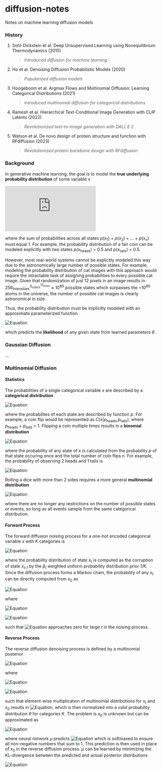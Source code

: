 # diffusion-notes
Notes on machine learning diffusion models

### History
1) Sohl-Dickstein et al. Deep Unsupervised Learning using Nonequilibrium Thermodynamics (2015)
    > *Introduced diffusion for machine learning*
2) Ho et al. Denoising Diffusion Probabilistic Models (2020)
    > *Popularized diffusion models*
3) Hoogeboom et al. Argmax Flows and Multinomial Diffusion: Learning Categorical Distributions (2021)
    > *Introduced multinomial diffusion for categorical distributions*
4) Ramesh et al. Hierarchical Text-Conditional Image Generation with CLIP Latents (2022)
    > *Revolutionized text-to-image generation with DALL·E 2*
5) Watson et al. De novo design of protein structure and function with RFdiffusion (2023)
    > *Revolutionized protein backbone design with RFdiffusion*

### Background
In generative machine learning, the goal is to model the **true underlying probability distribution** of some variable *x*

![Equation](https://latex.codecogs.com/png.latex?p(x))

where the sum of probabilities across all states *p*(*x*<sub>1</sub>) + *p*(*x*<sub>2</sub>) + ... + *p*(*x*<sub>n</sub>) must equal 1. For example, the probability distribution of a fair coin can be modeled explicitly with two states *p*(*x*<sub>heads</sub>) = 0.5 and *p*(*x*<sub>tails</sub>) = 0.5.

However, most real-world systems cannot be explicitly modeled this way due to the astronomically large number of possible states. For example, modeling the probability distribution of cat images with this approach would require the intractable task of assigning probabilities to every possible cat image. Given that randomization of just 12 pixels in an image results in 256<sub>intensities</sub><sup>3<sub>colors</sub><sup>12<sub>pixels</sub></sup></sup> ≈ 10<sup>86</sup> possible states which surpasses the ~10<sup>80</sup> atoms in the universe, the number of possible cat images is clearly astronomical in size.

Thus, the probability distribution must be implicitly modeled with an approximate parameterized function

![Equation](https://latex.codecogs.com/png.latex?p_\theta(x))

which predicts the **likelihood** of any given state from learned parameters *θ*.

### Gaussian Diffusion
...

### Multinomial Diffusion
#### Statistics
The probabilities of a single categorical variable *x* are described by a **categorical distribution**

![Equation](https://latex.codecogs.com/png.latex?C(x|p))

where the probabilites of each state are described by function *p*. For example, a coin flip would be represented as *C*(*x*|*p*<sub>heads</sub>,*p*<sub>tails</sub>), where *p*<sub>heads</sub> + *p*<sub>tails</sub> = 1. Flipping a coin multiple times results in a **binomial distribution**

![Equation](https://latex.codecogs.com/png.latex?B(x|p)=\binom{n}{x}p^x(1-p)^{n-x})

where the probability of any state of *x* is calculated from the probability *p* of that state occuring once and the total number of coin flips *n*. For example, the probability of observing 2 heads and 1 tails is

![Equation](https://latex.codecogs.com/png.latex?\binom{3}{2}0.5^2(1-0.5)^{3-2}=\frac{3!}{2!(3-2)!}0.5^2(0.5)^{1}=0.375)

Rolling a dice with more than 2 sides requires a more general **multinomial distribution**

![Equation](https://latex.codecogs.com/png.latex?M(x|p))

where there are no longer any restrictions on the number of possible states or events, so long as all events sample from the same categorical distribution.

#### Forward Process

The forward diffusion noising process for a one-hot encoded categorical variable *x* with *K* categories is

![Equation](https://latex.codecogs.com/png.latex?q(x_t|x_{t-1})=M(x_t|(1-\beta_t)x_{t-1}+\beta_t/K))

where the probability distribution of state *x<sub>t</sub>* is computed as the corruption of state *x<sub>t-1</sub>* by the $\beta_t$ weighted uniform probability distribution prior *1/K*. Since the diffusion process forms a Markov chain, the probability of any *x<sub>t</sub>* can be directly computed from *x*<sub>0</sub> as

![Equation](https://latex.codecogs.com/png.latex?q(x_t|x_0)=M(x_t|\bar{\alpha}_tx_0+(1-\bar{\alpha}_t)/K))

where

![Equation](https://latex.codecogs.com/png.latex?\alpha_t=1-\beta_t)

![Equation](https://latex.codecogs.com/png.latex?\bar{\alpha}_t=\prod_{\tau=1}^{t}\alpha_{\tau})

such that ![Equation](https://latex.codecogs.com/png.latex?\bar{\alpha}_t) approaches zero for large *t* in the noising process.

#### Reverse Process

The reverse diffusion denoising process is defined by a multinomial posterior

![Equation](https://latex.codecogs.com/png.latex?p(x_{t-1}|x_t,x_0)=M(x_{t-1}|\theta(x_t,x_0)))

where

![Equation](https://latex.codecogs.com/png.latex?\theta(x_t,x_0)=\frac{\tilde{\theta}}{\sum_{k=1}^{K}\tilde{\theta}_k})

![Equation](https://latex.codecogs.com/png.latex?\tilde{\theta}(x_t,x_0)=\left[\bar{\alpha}_{t-1}x_0+(1-\bar{\alpha}_{t-1})/K\right]\odot\left[\bar{\alpha}_tx_t+(1-\bar{\alpha}_t)/K\right])

such that element-wise multiplication of multinomial distributions for *x<sub>t</sub>* and *x*<sub>0</sub> results in ![Equation](https://latex.codecogs.com/png.latex?\tilde{\theta}), which is then normalized into a valid probability distribution $\theta$ for categories *K*. The problem is *x*<sub>0</sub> is unknown but can be approximated as

![Equation](https://latex.codecogs.com/png.latex?\hat{x}_0=\mu(x_t,t))

where neural network $\mu$ predicts ![Equation](https://latex.codecogs.com/png.latex?\hat{x}_0) which is softmaxed to ensure all non-negative numbers that sum to 1. This prediction is then used in place of *x*<sub>0</sub> in the reverse diffusion process. $\mu$ can be learned by minimizing the KL-divergence between the predicted and actual posterior distributions

![Equation](https://latex.codecogs.com/png.latex?D_{\text{KL}}(p(x_{t-1}|x_t,x_0)||p(x_{t-1}|x_t,\hat{x}_0))=\sum_{k}\theta(x_t,x_0)_k\log\frac{\theta(x_t,x_0)_k}{\theta(x_t,\hat{x}_0)_k})
